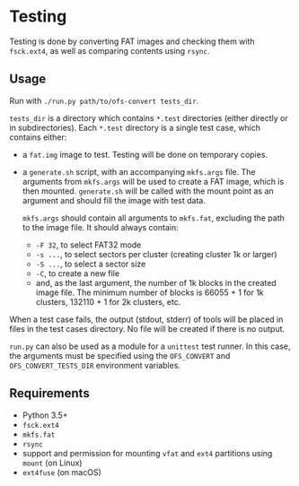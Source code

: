 # Testing

Testing is done by converting FAT images and checking them with `fsck.ext4`, as well as comparing contents using `rsync`.

## Usage

Run with `./run.py path/to/ofs-convert tests_dir`.

`tests_dir` is a directory which contains `*.test` directories (either directly or in subdirectories).
Each `*.test` directory is a single test case, which contains either:
 * a `fat.img` image to test.
   Testing will be done on temporary copies.
 * a `generate.sh` script, with an accompanying `mkfs.args` file.
   The arguments from `mkfs.args` will be used to create a FAT image, which is then mounted.
   `generate.sh` will be called with the mount point as an argument and should fill the image with test data.
   
   `mkfs.args` should contain all arguments to `mkfs.fat`, excluding the path to the image file.
   It should always contain:
     - `-F 32`, to select FAT32 mode
     - `-s ...`, to select sectors per cluster (creating cluster 1k or larger)
     - `-S ...`, to select a sector size
     - `-C`, to create a new file
     - and, as the last argument, the number of 1k blocks in the created image file.
       The minimum number of blocks is 66055 + 1 for 1k clusters, 132110 + 1 for 2k clusters, etc.

When a test case fails, the output (stdout, stderr) of tools will be placed in files in the test cases directory.
No file will be created if there is no output.

`run.py` can also be used as a module for a `unittest` test runner.
In this case, the arguments must be specified using the `OFS_CONVERT` and `OFS_CONVERT_TESTS_DIR` environment variables.

## Requirements

 * Python 3.5+
 * `fsck.ext4`
 * `mkfs.fat`
 * `rsync`
 * support and permission for mounting `vfat` and `ext4` partitions using `mount` (on Linux)
 * `ext4fuse` (on macOS)
